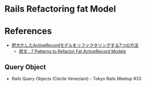 Rails Refactoring fat Model
============================




# References

+ [肥大化したActiveRecordモデルをリファクタリングする7つの方法](https://techracho.bpsinc.jp/hachi8833/2013_11_19/14738)
  + [原文 : 7 Patterns to Refactor Fat ActiveRecord Models](http://blog.codeclimate.com/blog/2012/10/17/7-ways-to-decompose-fat-activerecord-models/)

## Query Object

+ Rails Query Objects (Cécile Veneziani) - Tokyo Rails Meetup #33